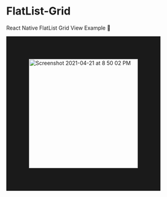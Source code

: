 # FlatList-Grid
React Native FlatList Grid View Example  🎯

<img width="289" border="60" alt="Screenshot 2021-04-21 at 8 50 02 PM" src="https://user-images.githubusercontent.com/52570524/115578978-5dce2900-a2e3-11eb-9532-963501502521.png">


